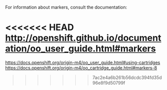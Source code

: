 For information about markers, consult the documentation:

<<<<<<< HEAD
http://openshift.github.io/documentation/oo_user_guide.html#markers
=======
https://docs.openshift.org/origin-m4/oo_user_guide.html#using-cartridges
https://docs.openshift.org/origin-m4/oo_cartridge_guide.html#markers-8
>>>>>>> 7ac2e4a6b261b56dcdc394fd35d96e8f9d50799f
